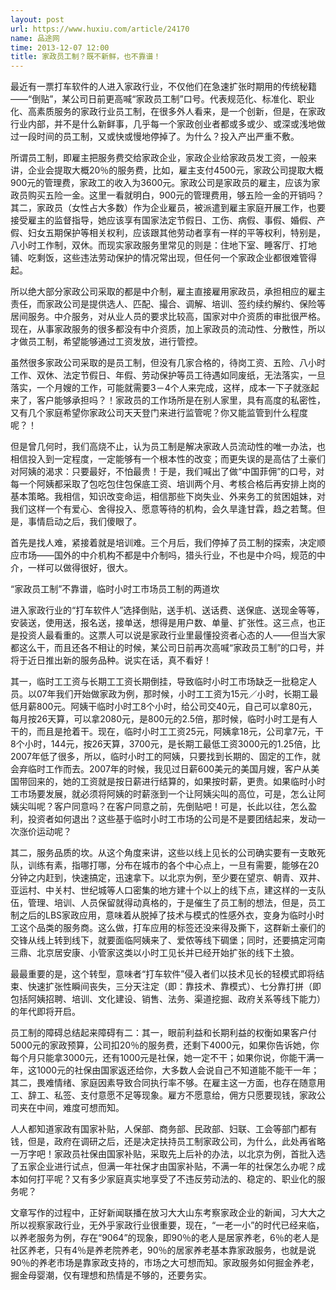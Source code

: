```yaml
---
layout: post
url: https://www.huxiu.com/article/24170
name: 品途网
time: 2013-12-07 12:00
title: 家政员工制？既不新鲜，也不靠谱！
---
```

最近有一票打车软件的人进入家政行业，不仅他们在急速扩张时期用的传统秘籍——“倒贴”，某公司日前更高喊“家政员工制”口号。代表规范化、标准化、职业化、高素质服务的家政行业员工制，在很多外人看来，是一个创新，但是，在家政行业内部，并不是什么新鲜事，几乎每一个家政创业者都或多或少、或深或浅地做过一段时间的员工制，又或快或慢地停掉了。为什么？投入产出严重不敷。

所谓员工制，即雇主把服务费交给家政企业，家政企业给家政员发工资，一般来讲，企业会提取大概20％的服务费，比如，雇主支付4500元，家政公司提取大概900元的管理费，家政工的收入为3600元。家政公司是家政员的雇主，应该为家政员购买五险一金。这里一看就明白，900元的管理费用，够五险一金的开销吗？其二，家政员（女性占大多数）作为企业雇员，被派遣到雇主家庭开展工作，也要接受雇主的监督指导，她应该享有国家法定节假日、工伤、病假、事假、婚假、产假、妇女五期保护等相关权利，应该跟其他劳动者享有一样的平等权利，特别是，八小时工作制，双休。而现实家政服务里常见的则是：住地下室、睡客厅、打地铺、吃剩饭，这些违法劳动保护的情况常出现，但任何一个家政企业都很难管得起。

所以绝大部分家政公司采取的都是中介制，雇主直接雇用家政员，承担相应的雇主责任，而家政公司是提供选人、匹配、撮合、调解、培训、签约续约解约、保险等居间服务。中介服务，对从业人员的要求比较高，国家对中介资质的审批很严格。现在，从事家政服务的很多都没有中介资质，加上家政员的流动性、分散性，所以才做员工制，希望能够通过工资发放，进行管控。

虽然很多家政公司采取的是员工制，但没有几家合格的，待岗工资、五险、八小时工作、双休、法定节假日、年假、劳动保护等员工待遇如同废纸，无法落实，一旦落实，一个月嫂的工作，可能就需要3－4个人来完成，这样，成本一下子就涨起来了，客户能够承担吗？！家政员的工作场所是在别人家里，具有高度的私密性，又有几个家庭希望你家政公司天天登门来进行监管呢？你又能监管到什么程度呢？！

但是曾几何时，我们高烧不止，认为员工制是解决家政人员流动性的唯一办法，也相信投入到一定程度，一定能够有一个根本性的改变；而更失误的是高估了土豪们对阿姨的渴求：只要最好，不怕最贵！于是，我们喊出了做“中国菲佣”的口号，对每一个阿姨都采取了包吃包住包保底工资、培训两个月、考核合格后再安排上岗的基本策略。我相信，知识改变命运，相信那些下岗失业、外来务工的贫困姐妹，对我们这样一个有爱心、舍得投入、愿意等待的机构，会久旱逢甘霖，趋之若鹜。但是，事情启动之后，我们傻眼了。

首先是找人难，紧接着就是培训难。三个月后，我们停掉了员工制的探索，决定顺应市场——国外的中介机构不都是中介制吗，猎头行业，不也是中介吗，规范的中介，一样可以做得很好，很大。

“家政员工制”不靠谱，临时小时工市场员工制的两道坎

进入家政行业的“打车软件人”选择倒贴，送手机、送话费、送保底、送现金等等，安装送，使用送，报名送，接单送，想得是用户数、单量、扩张性。这三点，也正是投资人最看重的。这票人可以说是家政行业里最懂投资者心态的人——但当大家都这么干，而且还各不相让的时候，某公司日前再次高喊“家政员工制”的口号，并将于近日推出新的服务品种。说实在话，真不看好！

其一，临时工工资与长期工工资长期倒挂，导致临时小时工市场缺乏一批稳定人员。以07年我们开始做家政为例，那时候，小时工工资为15元／小时，长期工最低月薪800元。阿姨干临时小时工8个小时，给公司交40元，自己可以拿80元，每月按26天算，可以拿2080元，是800元的2.5倍，那时候，临时小时工是有人干的，而且是抢着干。现在，临时小时工工资25元，阿姨拿18元，公司拿7元，干8个小时，144元，按26天算，3700元，是长期工最低工资3000元的1.25倍，比2007年低了很多，所以，临时小时工的阿姨，只要找到长期的、固定的工作，就会弃临时工作而去。2007年的时候，我见过日薪600美元的美国月嫂，客户从美国带回来的，她的工资就是按日薪进行结算的，如果按时薪，更贵。如果临时小时工市场要发展，就必须将阿姨的时薪涨到一个让阿姨尖叫的高位，可是，怎么让阿姨尖叫呢？客户同意吗？在客户同意之前，先倒贴吧！可是，长此以往，怎么盈利，投资者如何退出？这些基于临时小时工市场的公司是不是要团结起来，发动一次涨价运动呢？

其二，服务品质的坎。从这个角度来讲，这些以线上见长的公司确实要有一支敢死队，训练有素，指哪打哪，分布在城市的各个中心点上，一旦有需要，能够在20分钟之内赶到，快速搞定，迅速拿下。以北京为例，至少要在望京、朝青、双井、亚运村、中关村、世纪城等人口密集的地方建十个以上的线下点，建这样的一支队伍，管理、培训、人员保留就得动真格的，于是催生了员工制的想法，但是，员工制之后的LBS家政应用，意味着从脱掉了技术与模式的性感外衣，变身为临时小时工这个品类的服务商。这么做，打车应用的标签还没来得及撕下，这群新土豪们的交锋从线上转到线下，就要面临阿姨来了、爱侬等线下碉堡；同时，还要搞定河南三鼎、北京居安康、小管家这类以小时工见长并已经开始扩张的线下土狼。

最最重要的是，这个转型，意味者“打车软件”侵入者们以技术见长的轻模式即将结束、快速扩张性瞬间丧失，三分天注定（即：靠技术、靠模式）、七分靠打拼（即包括阿姨招聘、培训、文化建设、销售、法务、渠道挖掘、政府关系等线下能力）的年代即将开启。

员工制的障碍总结起来障碍有二：其一，眼前利益和长期利益的权衡如果客户付5000元的家政预算，公司扣20％的服务费，还剩下4000元，如果你告诉她，你每个月只能拿3000元，还有1000元是社保，她一定不干；如果你说，你能干满一年，这1000元的社保由国家返还给你，大多数人会说自己不知道能不能干一年；其二，畏难情绪、家庭因素导致合同执行率不够。在雇主这一方面，也存在随意用工、辞工、私签、支付意愿不足等现象。雇方不愿意给，佣方只愿要现钱，家政公司夹在中间，难度可想而知。

人人都知道家政有国家补贴，人保部、商务部、民政部、妇联、工会等部门都有钱，但是，政府在调研之后，还是决定扶持员工制家政公司，为什么，此处再省略一万字吧！家政员社保由国家补贴，采取先上后补的办法，以北京为例，首批入选了五家企业进行试点，但满一年社保才由国家补贴，不满一年的社保怎么办呢？成本如何打平呢？又有多少家庭真实地享受了不违反劳动法的、稳定的、职业化的服务呢？

文章写作的过程中，正好新闻联播在放习大大山东考察家政企业的新闻，习大大之所以视察家政行业，无外乎家政行业很重要，现在，“一老一小”的时代已经来临，以养老服务为例，存在“9064”的现象，即90％的老人是居家养老，6％的老人是社区养老，只有4％是养老院养老，90％的居家养老基本靠家政服务，也就是说90％的养老市场是靠家政支持的，市场之大可想而知。家政服务如何掘金养老，掘金母婴潮，仅有理想和热情是不够的，还要务实。

